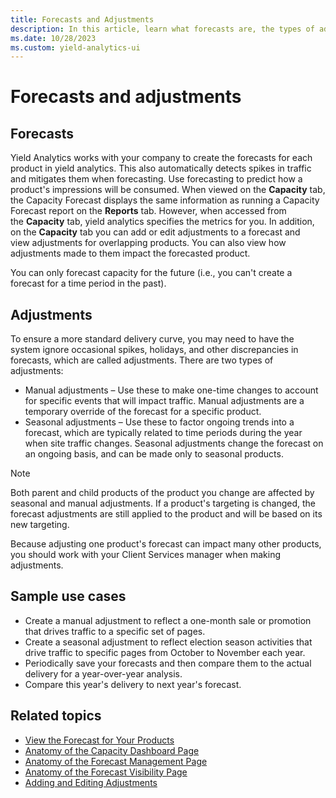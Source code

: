 ```yaml
---
title: Forecasts and Adjustments
description: In this article, learn what forecasts are, the types of adjustments you can make, and their use cases.
ms.date: 10/28/2023
ms.custom: yield-analytics-ui
---
```


# Forecasts and adjustments

## Forecasts
Yield Analytics works with your company to create the forecasts for each product in yield analytics. This also automatically detects spikes in traffic and mitigates them when forecasting. Use forecasting to predict how a product's impressions will be consumed. When viewed on the **Capacity** tab, the Capacity Forecast displays the same information as running a Capacity Forecast report on the **Reports** tab. However, when accessed from the **Capacity** tab, yield analytics specifies the metrics for you. In addition, on the **Capacity** tab you can add or edit adjustments to a forecast and view adjustments for overlapping products. You can also view how adjustments made to them impact the forecasted product.

You can only forecast capacity for the future (i.e., you can't create a forecast for a time period in the past).

## Adjustments

To ensure a more standard delivery curve, you may need to have the system ignore occasional spikes, holidays, and other discrepancies in forecasts, which are called adjustments. There are two types of adjustments:

- Manual adjustments – Use these to make one-time changes to account for specific events that will impact traffic. Manual adjustments are a temporary override of the forecast for a specific product.
- Seasonal adjustments – Use these to factor ongoing trends into a forecast, which are typically related to time periods during the year when site traffic changes. Seasonal adjustments change the forecast on an ongoing basis, and can be made only to seasonal products.

> [!NOTE]
> Both parent and child products of the product you change are affected by seasonal and manual adjustments. If a product's targeting is changed, the forecast adjustments are still applied to the product and will be based on its new targeting.

Because adjusting one product's forecast can impact many other products, you should work with your Client Services manager when making adjustments.

## Sample use cases

- Create a manual adjustment to reflect a one-month sale or promotion that drives traffic to a specific set of pages.
- Create a seasonal adjustment to reflect election season activities that drive traffic to specific pages from October to November each year.
- Periodically save your forecasts and then compare them to the actual delivery for a year-over-year analysis.
- Compare this year's delivery to next year's forecast.

## Related topics

- [View the Forecast for Your Products](view-the-forecast-for-your-products.md)
- [Anatomy of the Capacity Dashboard Page](anatomy-of-the-capacity-dashboard-page.md)
- [Anatomy of the Forecast Management Page](anatomy-of-the-forecast-management-page.md)
- [Anatomy of the Forecast Visibility Page](anatomy-of-the-forecast-visibility-page.md)
- [Adding and Editing Adjustments](adding-and-editing-adjustments.md)
